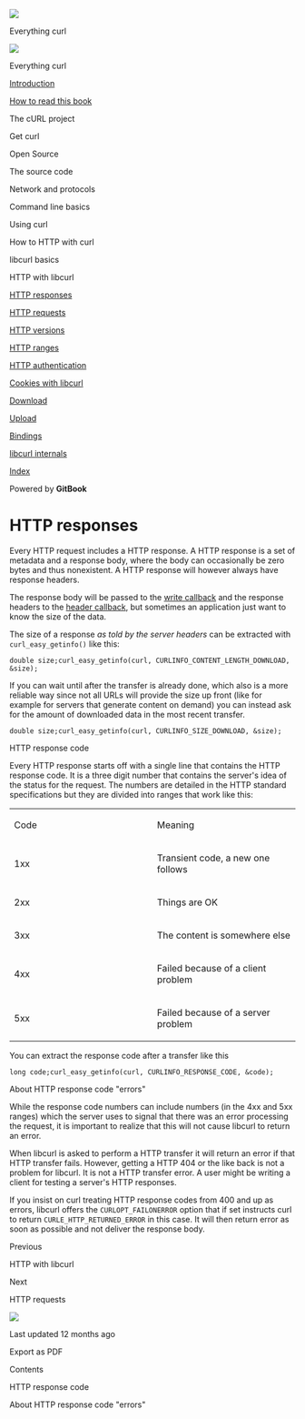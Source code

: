 <a href="../index.html" class="link-a079aa82--primary-53a25e66--logoLink-10d08504"></a>

<img src="https://gblobscdn.gitbook.com/orgs%2F-LxuH0qSm4xO9nWfEBlB%2Favatar.png?alt=media" class="image-67b14f24--avatar-1c1d03ec" />

<span class="text-4505230f--UIH400-4e41e82a--textContentFamily-49a318e1--spaceNameText-677c2969">Everything curl</span>

<a href="../index.html" class="link-a079aa82--primary-53a25e66--logoLink-10d08504"></a>

<img src="https://gblobscdn.gitbook.com/orgs%2F-LxuH0qSm4xO9nWfEBlB%2Favatar.png?alt=media" class="image-67b14f24--avatar-1c1d03ec" />

<span class="text-4505230f--UIH400-4e41e82a--textContentFamily-49a318e1--spaceNameText-677c2969">Everything curl</span>

<a href="../index.html" class="navButton-94f2579c--navButtonClickable-161b88ca"><span class="text-4505230f--UIH300-2063425d--textContentFamily-49a318e1--navButtonLabel-14a4968f">Introduction</span></a>

<a href="../how-to-read.html" class="navButton-94f2579c--navButtonClickable-161b88ca"><span class="text-4505230f--UIH300-2063425d--textContentFamily-49a318e1--navButtonLabel-14a4968f">How to read this book</span></a>

<span class="text-4505230f--UIH300-2063425d--textContentFamily-49a318e1--navButtonLabel-14a4968f">The cURL project</span>

<span class="text-4505230f--UIH300-2063425d--textContentFamily-49a318e1--navButtonLabel-14a4968f">Get curl</span>

<span class="text-4505230f--UIH300-2063425d--textContentFamily-49a318e1--navButtonLabel-14a4968f">Open Source</span>

<span class="text-4505230f--UIH300-2063425d--textContentFamily-49a318e1--navButtonLabel-14a4968f">The source code</span>

<span class="text-4505230f--UIH300-2063425d--textContentFamily-49a318e1--navButtonLabel-14a4968f">Network and protocols</span>

<span class="text-4505230f--UIH300-2063425d--textContentFamily-49a318e1--navButtonLabel-14a4968f">Command line basics</span>

<span class="text-4505230f--UIH300-2063425d--textContentFamily-49a318e1--navButtonLabel-14a4968f">Using curl</span>

<span class="text-4505230f--UIH300-2063425d--textContentFamily-49a318e1--navButtonLabel-14a4968f">How to HTTP with curl</span>

<span class="text-4505230f--UIH300-2063425d--textContentFamily-49a318e1--navButtonLabel-14a4968f">libcurl basics</span>

<span class="text-4505230f--UIH300-2063425d--textContentFamily-49a318e1--navButtonLabel-14a4968f">HTTP with libcurl</span>

<a href="responses.html" class="navButton-94f2579c--pageItemWithChildrenNested-2c5d8183--navButtonClickable-161b88ca--navButtonOpened-6a88552e"><span class="text-4505230f--UIH300-2063425d--textContentFamily-49a318e1--navButtonLabel-14a4968f">HTTP responses</span></a>

<a href="requests.html" class="navButton-94f2579c--pageItemWithChildrenNested-2c5d8183--navButtonClickable-161b88ca"><span class="text-4505230f--UIH300-2063425d--textContentFamily-49a318e1--navButtonLabel-14a4968f">HTTP requests</span></a>

<a href="versions.html" class="navButton-94f2579c--pageItemWithChildrenNested-2c5d8183--navButtonClickable-161b88ca"><span class="text-4505230f--UIH300-2063425d--textContentFamily-49a318e1--navButtonLabel-14a4968f">HTTP versions</span></a>

<a href="ranges.html" class="navButton-94f2579c--pageItemWithChildrenNested-2c5d8183--navButtonClickable-161b88ca"><span class="text-4505230f--UIH300-2063425d--textContentFamily-49a318e1--navButtonLabel-14a4968f">HTTP ranges</span></a>

<a href="auth.html" class="navButton-94f2579c--pageItemWithChildrenNested-2c5d8183--navButtonClickable-161b88ca"><span class="text-4505230f--UIH300-2063425d--textContentFamily-49a318e1--navButtonLabel-14a4968f">HTTP authentication</span></a>

<a href="cookies.html" class="navButton-94f2579c--pageItemWithChildrenNested-2c5d8183--navButtonClickable-161b88ca"><span class="text-4505230f--UIH300-2063425d--textContentFamily-49a318e1--navButtonLabel-14a4968f">Cookies with libcurl</span></a>

<a href="download.html" class="navButton-94f2579c--pageItemWithChildrenNested-2c5d8183--navButtonClickable-161b88ca"><span class="text-4505230f--UIH300-2063425d--textContentFamily-49a318e1--navButtonLabel-14a4968f">Download</span></a>

<a href="upload.html" class="navButton-94f2579c--pageItemWithChildrenNested-2c5d8183--navButtonClickable-161b88ca"><span class="text-4505230f--UIH300-2063425d--textContentFamily-49a318e1--navButtonLabel-14a4968f">Upload</span></a>

<a href="../bindings.html" class="navButton-94f2579c--navButtonClickable-161b88ca"><span class="text-4505230f--UIH300-2063425d--textContentFamily-49a318e1--navButtonLabel-14a4968f">Bindings</span></a>

<a href="../internals.html" class="navButton-94f2579c--navButtonClickable-161b88ca"><span class="text-4505230f--UIH300-2063425d--textContentFamily-49a318e1--navButtonLabel-14a4968f">libcurl internals</span></a>

<a href="../bookindex.html" class="navButton-94f2579c--navButtonClickable-161b88ca"><span class="text-4505230f--UIH300-2063425d--textContentFamily-49a318e1--navButtonLabel-14a4968f">Index</span></a>

<a href="https://www.gitbook.com/?utm_source=content&amp;utm_medium=trademark&amp;utm_campaign=curl-1" class="reset-3c756112--trademark-a8da4b94"></a>

<span class="text-4505230f--TextH200-a3425406--textUIFamily-5ebd8e40">Powered by **GitBook**</span>

# <span class="text-4505230f--DisplayH900-bfb998fa--textContentFamily-49a318e1">HTTP responses</span>

<span class="text-4505230f--UIH300-2063425d--textUIFamily-5ebd8e40--text-8ee2c8b2"></span>

<span class="text-4505230f--UIH300-2063425d--textUIFamily-5ebd8e40--text-8ee2c8b2"></span>

<span class="text-4505230f--TextH400-3033861f--textContentFamily-49a318e1"><span data-key="a6a3f7c148af426ebd8617e73c472f76"><span data-offset-key="a6a3f7c148af426ebd8617e73c472f76:0">Every HTTP request includes a HTTP response. A HTTP response is a set of metadata and a response body, where the body can occasionally be zero bytes and thus nonexistent. A HTTP response will however always have response headers.</span></span></span>

<span class="text-4505230f--TextH400-3033861f--textContentFamily-49a318e1"><span data-key="56f9fecbcf9a49c7902f274c277290d9"><span data-offset-key="56f9fecbcf9a49c7902f274c277290d9:0">The response body will be passed to the </span></span><a href="../libcurl/callbacks/write.html" class="link-a079aa82--primary-53a25e66--link-faf6c434"><span data-key="2689f3d8f1274835abf7627e691fba10"><span data-offset-key="2689f3d8f1274835abf7627e691fba10:0">write callback</span></span></a><span data-key="2f6bf47de30343c7a866e4d265b7a749"><span data-offset-key="2f6bf47de30343c7a866e4d265b7a749:0"> and the response headers to the </span></span><a href="../libcurl/callbacks/header.html" class="link-a079aa82--primary-53a25e66--link-faf6c434"><span data-key="5025ff886612473dafa337b74a878918"><span data-offset-key="5025ff886612473dafa337b74a878918:0">header callback</span></span></a><span data-key="8ecadaabbfd04c108177731d0dd4e6bc"><span data-offset-key="8ecadaabbfd04c108177731d0dd4e6bc:0">, but sometimes an application just want to know the size of the data.</span></span></span>

<span class="text-4505230f--TextH400-3033861f--textContentFamily-49a318e1"><span data-key="7bb7fe21fdfd4277bc98e0c620feedf5"><span data-offset-key="7bb7fe21fdfd4277bc98e0c620feedf5:0">The size of a response </span><span data-offset-key="7bb7fe21fdfd4277bc98e0c620feedf5:1">_as told by the server headers_</span><span data-offset-key="7bb7fe21fdfd4277bc98e0c620feedf5:2"> can be extracted with </span><span data-offset-key="7bb7fe21fdfd4277bc98e0c620feedf5:3">`curl_easy_getinfo()`</span><span data-offset-key="7bb7fe21fdfd4277bc98e0c620feedf5:4"> like this:</span></span></span>

    double size;curl_easy_getinfo(curl, CURLINFO_CONTENT_LENGTH_DOWNLOAD, &size);

<span class="text-4505230f--TextH400-3033861f--textContentFamily-49a318e1"><span data-key="93beb1c59e5c45f79f030bd54db7232b"><span data-offset-key="93beb1c59e5c45f79f030bd54db7232b:0">If you can wait until after the transfer is already done, which also is a more reliable way since not all URLs will provide the size up front (like for example for servers that generate content on demand) you can instead ask for the amount of downloaded data in the most recent transfer.</span></span></span>

    double size;curl_easy_getinfo(curl, CURLINFO_SIZE_DOWNLOAD, &size);

<span class="text-4505230f--HeadingH700-04e1a2a3--textContentFamily-49a318e1"><span data-key="d28140fbd98e4e5881a6e500382a1865"><span data-offset-key="d28140fbd98e4e5881a6e500382a1865:0">HTTP response code</span></span></span>

<span class="text-4505230f--TextH400-3033861f--textContentFamily-49a318e1"><span data-key="4805e1f92e214979bfd37a82959b324f"><span data-offset-key="4805e1f92e214979bfd37a82959b324f:0">Every HTTP response starts off with a single line that contains the HTTP response code. It is a three digit number that contains the server's idea of the status for the request. The numbers are detailed in the HTTP standard specifications but they are divided into ranges that work like this:</span></span></span>

<table><colgroup><col style="width: 50%" /><col style="width: 50%" /></colgroup><tbody><tr class="odd"><td style="text-align: left;"><p><span class="text-4505230f--UIH400-4e41e82a--textContentFamily-49a318e1"><span data-key="0a9cb95ae64046808969aa90e291d38e"><span data-offset-key="0a9cb95ae64046808969aa90e291d38e:0">Code</span></span></span></p></td><td style="text-align: left;"><p><span class="text-4505230f--UIH400-4e41e82a--textContentFamily-49a318e1"><span data-key="305d4e1c4e0a4381bafc2a0e24567209"><span data-offset-key="305d4e1c4e0a4381bafc2a0e24567209:0">Meaning</span></span></span></p></td></tr><tr class="even"><td style="text-align: left;"><p><span class="text-4505230f--TextH400-3033861f--textContentFamily-49a318e1"><span data-key="b8995889f5414055b7aec94dfe4636ce"><span data-offset-key="b8995889f5414055b7aec94dfe4636ce:0">1xx</span></span></span></p></td><td style="text-align: left;"><p><span class="text-4505230f--TextH400-3033861f--textContentFamily-49a318e1"><span data-key="7a2551a3bed647ffa61ea90998d8301d"><span data-offset-key="7a2551a3bed647ffa61ea90998d8301d:0">Transient code, a new one follows</span></span></span></p></td></tr><tr class="odd"><td style="text-align: left;"><p><span class="text-4505230f--TextH400-3033861f--textContentFamily-49a318e1"><span data-key="6ac514f0c45b4f96b14bf84857c23b38"><span data-offset-key="6ac514f0c45b4f96b14bf84857c23b38:0">2xx</span></span></span></p></td><td style="text-align: left;"><p><span class="text-4505230f--TextH400-3033861f--textContentFamily-49a318e1"><span data-key="e9a547ef53da41b397e0e18f9a6fdab4"><span data-offset-key="e9a547ef53da41b397e0e18f9a6fdab4:0">Things are OK</span></span></span></p></td></tr><tr class="even"><td style="text-align: left;"><p><span class="text-4505230f--TextH400-3033861f--textContentFamily-49a318e1"><span data-key="8b584b9c0185407c85337b64d76e4135"><span data-offset-key="8b584b9c0185407c85337b64d76e4135:0">3xx</span></span></span></p></td><td style="text-align: left;"><p><span class="text-4505230f--TextH400-3033861f--textContentFamily-49a318e1"><span data-key="fa2df1a907294e25bf994d0b8d53e5e5"><span data-offset-key="fa2df1a907294e25bf994d0b8d53e5e5:0">The content is somewhere else</span></span></span></p></td></tr><tr class="odd"><td style="text-align: left;"><p><span class="text-4505230f--TextH400-3033861f--textContentFamily-49a318e1"><span data-key="3405535392b9454a98133c29024c1227"><span data-offset-key="3405535392b9454a98133c29024c1227:0">4xx</span></span></span></p></td><td style="text-align: left;"><p><span class="text-4505230f--TextH400-3033861f--textContentFamily-49a318e1"><span data-key="2d6fd56389414fe983de8ba6629aa8cf"><span data-offset-key="2d6fd56389414fe983de8ba6629aa8cf:0">Failed because of a client problem</span></span></span></p></td></tr><tr class="even"><td style="text-align: left;"><p><span class="text-4505230f--TextH400-3033861f--textContentFamily-49a318e1"><span data-key="f257c1cce2174d9185dfc2864a10a658"><span data-offset-key="f257c1cce2174d9185dfc2864a10a658:0">5xx</span></span></span></p></td><td style="text-align: left;"><p><span class="text-4505230f--TextH400-3033861f--textContentFamily-49a318e1"><span data-key="906519d366e842718ff6b139cebfaf3b"><span data-offset-key="906519d366e842718ff6b139cebfaf3b:0">Failed because of a server problem</span></span></span></p></td></tr></tbody></table>

<span class="text-4505230f--TextH400-3033861f--textContentFamily-49a318e1"><span data-key="f2359815671f49fcab73068987ce01ac"><span data-offset-key="f2359815671f49fcab73068987ce01ac:0">You can extract the response code after a transfer like this</span></span></span>

    long code;curl_easy_getinfo(curl, CURLINFO_RESPONSE_CODE, &code);

<span class="text-4505230f--HeadingH700-04e1a2a3--textContentFamily-49a318e1"><span data-key="6703898ada3340f3a7df2efd39d447dd"><span data-offset-key="6703898ada3340f3a7df2efd39d447dd:0">About HTTP response code "errors"</span></span></span>

<span class="text-4505230f--TextH400-3033861f--textContentFamily-49a318e1"><span data-key="48a7120d58694f8da8d1188889532936"><span data-offset-key="48a7120d58694f8da8d1188889532936:0">While the response code numbers can include numbers (in the 4xx and 5xx ranges) which the server uses to signal that there was an error processing the request, it is important to realize that this will not cause libcurl to return an error.</span></span></span>

<span class="text-4505230f--TextH400-3033861f--textContentFamily-49a318e1"><span data-key="32f02cea10424fd98dfb0c6d8b4320c7"><span data-offset-key="32f02cea10424fd98dfb0c6d8b4320c7:0">When libcurl is asked to perform a HTTP transfer it will return an error if that HTTP transfer fails. However, getting a HTTP 404 or the like back is not a problem for libcurl. It is not a HTTP transfer error. A user might be writing a client for testing a server's HTTP responses.</span></span></span>

<span class="text-4505230f--TextH400-3033861f--textContentFamily-49a318e1"><span data-key="b3834928f8014040b16640320f927b31"><span data-offset-key="b3834928f8014040b16640320f927b31:0">If you insist on curl treating HTTP response codes from 400 and up as errors, libcurl offers the </span><span data-offset-key="b3834928f8014040b16640320f927b31:1">`CURLOPT_FAILONERROR`</span><span data-offset-key="b3834928f8014040b16640320f927b31:2"> option that if set instructs curl to return </span><span data-offset-key="b3834928f8014040b16640320f927b31:3">`CURLE_HTTP_RETURNED_ERROR`</span><span data-offset-key="b3834928f8014040b16640320f927b31:4"> in this case. It will then return error as soon as possible and not deliver the response body.</span></span></span>

<a href="../libcurl-http.html" class="reset-3c756112--card-6570f064--whiteCard-fff091a4--cardPrevious-56a5e674"></a>

<span class="text-4505230f--TextH200-a3425406--textContentFamily-49a318e1">Previous</span>

<span class="text-4505230f--UIH400-4e41e82a--textContentFamily-49a318e1">HTTP with libcurl</span>

<a href="requests.html" class="reset-3c756112--card-6570f064--whiteCard-fff091a4--cardNext-19241c42"></a>

<span class="text-4505230f--TextH200-a3425406--textContentFamily-49a318e1">Next</span>

<span class="text-4505230f--UIH400-4e41e82a--textContentFamily-49a318e1">HTTP requests</span>

<img src="https://avatars.githubusercontent.com/u/66654881?v=4" class="image-67b14f24--avatar-1c1d03ec" />

<span class="text-4505230f--TextH200-a3425406--textContentFamily-49a318e1">Last updated 12 months ago</span>

<span class="text-4505230f--UIH300-2063425d--textUIFamily-5ebd8e40">Export as PDF</span>

<span class="text-4505230f--InfoH100-1e92e1d1--textContentFamily-49a318e1">Contents</span>

<a href="responses.html#http-response-code" class="reset-3c756112--menuItem-aa02f6ec--menuItemLight-757d5235--menuItemInline-173bdf97--pageTocItem-f4427024"></a>

<span class="text-4505230f--UIH300-2063425d--textContentFamily-49a318e1"><span class="text-4505230f--UIH200-50ead35f--textContentFamily-49a318e1">HTTP response code</span></span>

<a href="responses.html#about-http-response-code-errors" class="reset-3c756112--menuItem-aa02f6ec--menuItemLight-757d5235--menuItemInline-173bdf97--pageTocItem-f4427024"></a>

<span class="text-4505230f--UIH300-2063425d--textContentFamily-49a318e1"><span class="text-4505230f--UIH200-50ead35f--textContentFamily-49a318e1">About HTTP response code "errors"</span></span>
